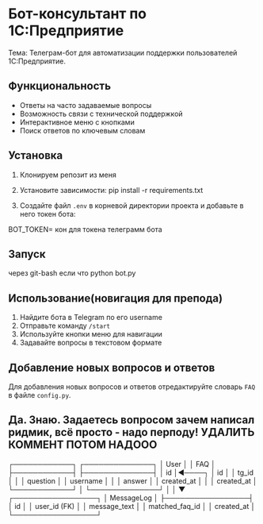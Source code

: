 # Бот-консультант по 1С:Предприятие

Тема: Телеграм-бот для автоматизации поддержки пользователей 1С:Предприятие.

## Функциональность

- Ответы на часто задаваемые вопросы
- Возможность связи с технической поддержкой
- Интерактивное меню с кнопками
- Поиск ответов по ключевым словам

## Установка

1. Клонируем репозит из меня
2. Установите зависимости:
pip install -r requirements.txt

3. Создайте файл `.env` в корневой директории проекта и добавьте в него токен бота:

BOT_TOKEN= кон для токена телеграмм бота

## Запуск

через git-bash если что
python bot.py


## Использование(новигация для препода)

1. Найдите бота в Telegram по его username
2. Отправьте команду `/start`
3. Используйте кнопки меню для навигации
4. Задавайте вопросы в текстовом формате

## Добавление новых вопросов и ответов

Для добавления новых вопросов и ответов отредактируйте словарь `FAQ` в файле `config.py`.

## Да. Знаю. Задаетесь вопросом зачем написал ридмик, всё просто - надо перподу! УДАЛИТЬ КОММЕНТ ПОТОМ НАДООО


┌────────────┐       ┌──────────────┐
│   User     │       │     FAQ      │
├────────────┤       ├──────────────┤
│ id         │◄────┐ │ id           │
│ tg_id      │     │ │ question     │
│ username   │     │ │ answer       │
│ created_at │     │ │ created_at   │
└────────────┘     │ └──────────────┘
                   │
                   │
                   ▼
           ┌─────────────────┐
           │ MessageLog      │
           ├─────────────────┤
           │ id              │
           │ user_id (FK)    │
           │ message_text    │
           │ matched_faq_id  │
           │ created_at      │
           └─────────────────┘

